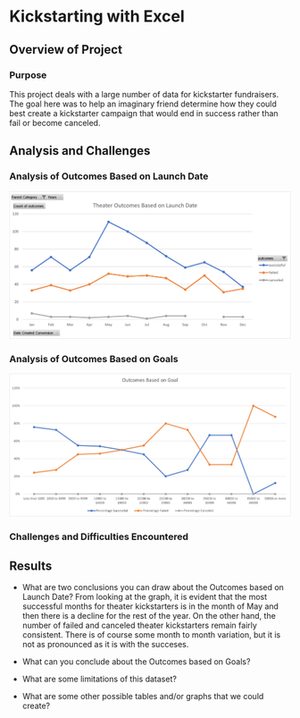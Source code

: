 # Kickstarting with Excel

## Overview of Project
### Purpose
This project deals with a large number of data for kickstarter fundraisers.  The goal here was to help an imaginary friend determine how they could best create a kickstarter campaign that would end in success rather than fail or become canceled.

## Analysis and Challenges

### Analysis of Outcomes Based on Launch Date
![Graph 1](/Resources/Theater_Outcomes_vs_Launch.png)

### Analysis of Outcomes Based on Goals
![Graph 2](/Resources/Outcomes_vs_Goals.png)

### Challenges and Difficulties Encountered

## Results

- What are two conclusions you can draw about the Outcomes based on Launch Date?
From looking at the graph, it is evident that the most successful months for theater kickstarters is in the month of May and then there is a decline for the rest of the year.  On the other hand, the number of failed and canceled theater kickstarters remain fairly consistent.  There is of course some month to month variation, but it is not as pronounced as it is with the succeses.

- What can you conclude about the Outcomes based on Goals?

- What are some limitations of this dataset?

- What are some other possible tables and/or graphs that we could create?
